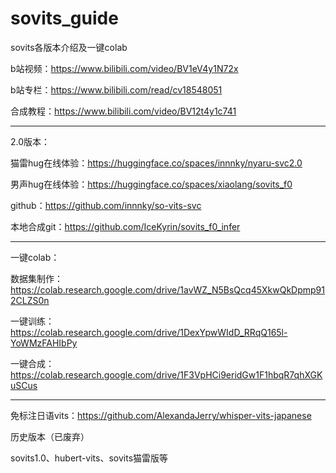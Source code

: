 # sovits_guide
sovits各版本介绍及一键colab

b站视频：https://www.bilibili.com/video/BV1eV4y1N72x

b站专栏：https://www.bilibili.com/read/cv18548051

合成教程：https://www.bilibili.com/video/BV12t4y1c741

************************************************************************************************************************

2.0版本：

猫雷hug在线体验：https://huggingface.co/spaces/innnky/nyaru-svc2.0

男声hug在线体验：https://huggingface.co/spaces/xiaolang/sovits_f0

github：https://github.com/innnky/so-vits-svc

本地合成git：https://github.com/IceKyrin/sovits_f0_infer

************************************************************************************************************************

一键colab：

数据集制作：https://colab.research.google.com/drive/1avWZ_N5BsQcq45XkwQkDpmp912CLZS0n

一键训练：https://colab.research.google.com/drive/1DexYpwWIdD_RRqQ165l-YoWMzFAHIbPy

一键合成：https://colab.research.google.com/drive/1F3VpHCi9eridGw1F1hbqR7qhXGKuSCus

************************************************************************************************************************

免标注日语vits：https://github.com/AlexandaJerry/whisper-vits-japanese

历史版本（已废弃）

sovits1.0、hubert-vits、sovits猫雷版等
